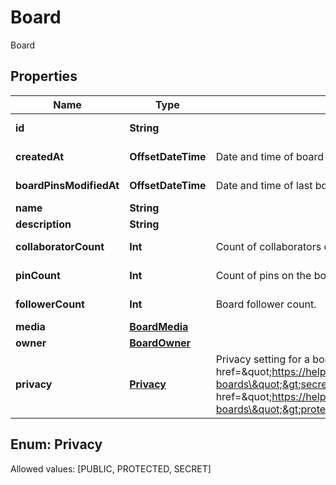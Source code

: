 

# Board

Board

## Properties

Name | Type | Description | Notes
------------ | ------------- | ------------- | -------------
**id** | **String** |  |  [optional] [readonly]
**createdAt** | **OffsetDateTime** | Date and time of board creation. |  [optional] [readonly]
**boardPinsModifiedAt** | **OffsetDateTime** | Date and time of last board pins modified. |  [optional] [readonly]
**name** | **String** |  | 
**description** | **String** |  |  [optional]
**collaboratorCount** | **Int** | Count of collaborators on the board. |  [optional] [readonly]
**pinCount** | **Int** | Count of pins on the board. |  [optional] [readonly]
**followerCount** | **Int** | Board follower count. |  [optional] [readonly]
**media** | [**BoardMedia**](BoardMedia.md) |  |  [optional]
**owner** | [**BoardOwner**](BoardOwner.md) |  |  [optional]
**privacy** | [**Privacy**](#Privacy) | Privacy setting for a board. Learn more about &lt;a href&#x3D;\&quot;https://help.pinterest.com/en/article/secret-boards\&quot;&gt;secret boards&lt;/a&gt; and &lt;a href&#x3D;\&quot;https://help.pinterest.com/en/business/article/protected-boards\&quot;&gt;protected boards&lt;/a&gt; |  [optional]


## Enum: Privacy
Allowed values: [PUBLIC, PROTECTED, SECRET]





